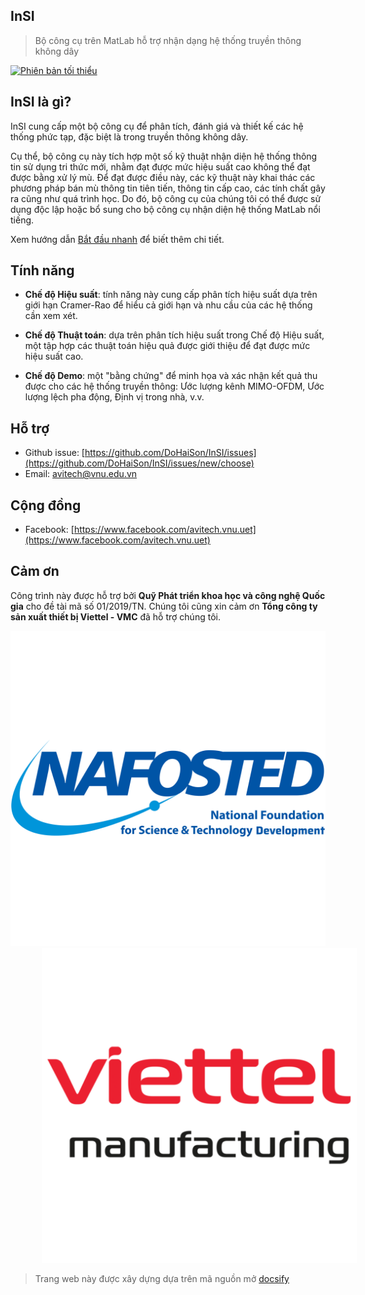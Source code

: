 ## **InSI**

> Bộ công cụ trên MatLab hỗ trợ nhận dạng hệ thống truyền thông không dây

[![Phiên bản tối thiểu](https://img.shields.io/badge/Phiên%20bản%20tối%20thiểu-R2014a-blue.svg)][matlab]

## InSI là gì?

InSI cung cấp một bộ công cụ để phân tích, đánh giá và thiết kế các hệ thống phức tạp, đặc biệt là trong truyền thông không dây.

Cụ thể, bộ công cụ này tích hợp một số kỹ thuật nhận diện hệ thống thông tin sử dụng tri thức mới, nhằm đạt được mức hiệu suất cao không thể đạt được bằng xử lý mù. Để đạt được điều này, các kỹ thuật này khai thác các phương pháp bán mù thông tin tiên tiến, thông tin cấp cao, các tính chất gây ra cũng như quá trình học. Do đó, bộ công cụ của chúng tôi có thể được sử dụng độc lập hoặc bổ sung cho bộ công cụ nhận diện hệ thống MatLab nổi tiếng.

Xem hướng dẫn [Bắt đầu nhanh](vi/quickstart.md) để biết thêm chi tiết.

## Tính năng

- **Chế độ Hiệu suất**: tính năng này cung cấp phân tích hiệu suất dựa trên giới hạn Cramer-Rao để hiểu cả giới hạn và nhu cầu của các hệ thống cần xem xét.

- **Chế độ Thuật toán**: dựa trên phân tích hiệu suất trong Chế độ Hiệu suất, một tập hợp các thuật toán hiệu quả được giới thiệu để đạt được mức hiệu suất cao.

- **Chế độ Demo**: một "bằng chứng" để minh họa và xác nhận kết quả thu được cho các hệ thống truyền thông: Ước lượng kênh MIMO-OFDM, Ước lượng lệch pha động, Định vị trong nhà, v.v.

## Hỗ trợ

- Github issue: [https://github.com/DoHaiSon/InSI/issues](https://github.com/DoHaiSon/InSI/issues/new/choose)
- Email: [avitech@vnu.edu.vn](mailto:avitech@vnu.edu.vn)

## Cộng đồng

- Facebook: [https://www.facebook.com/avitech.vnu.uet](https://www.facebook.com/avitech.vnu.uet)

## Cảm ơn

Công trình này được hỗ trợ bởi **Quỹ Phát triển khoa học và công nghệ Quốc gia** cho đề tài mã số 01/2019/TN. Chúng tôi cũng xin cảm ơn **Tổng công ty sản xuất thiết bị Viettel - VMC** đã hỗ trợ chúng tôi.

<p float="left" style="text-align-last: center">
  <a href="https://nafosted.gov.vn/" target="_blank"><img src="./assets/img/Nafosted.png" class="logo"/></a>
  <img src="./assets/img/Viettel_VMC.png" class="logo" style="margin-left:10%"/>
</p>

> Trang web này được xây dựng dựa trên mã nguồn mở [docsify](https://docsify.js.org/)

[matlab]: http://www.mathworks.com/products/matlab/